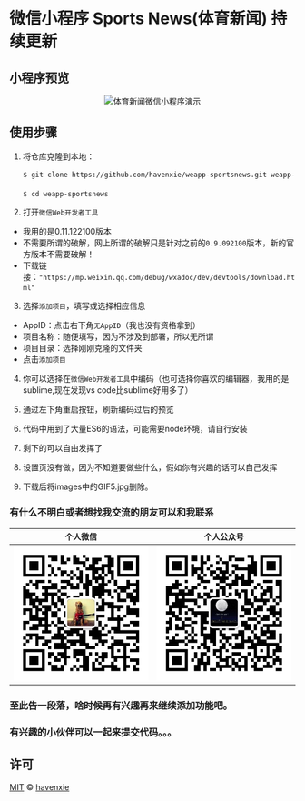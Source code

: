 # 微信小程序 Sports News(体育新闻) 持续更新


## 小程序预览

<p align="center">
  <img src="./images/GIF5.gif" alt="体育新闻微信小程序演示" >
</p>

## 使用步骤

1. 将仓库克隆到本地：

    ```bash
    $ git clone https://github.com/havenxie/weapp-sportsnews.git weapp-sportsnews --depth 1

    $ cd weapp-sportsnews
    ```

2. 打开`微信Web开发者工具`

  - 我用的是0.11.122100版本
  - 不需要所谓的破解，网上所谓的破解只是针对之前的`0.9.092100`版本，新的官方版本不需要破解！
  - 下载链接：`"https://mp.weixin.qq.com/debug/wxadoc/dev/devtools/download.html"`

3. 选择`添加项目`，填写或选择相应信息

  - AppID：点击右下角`无AppID`（我也没有资格拿到）
  - 项目名称：随便填写，因为不涉及到部署，所以无所谓
  - 项目目录：选择刚刚克隆的文件夹
  - 点击`添加项目`

4. 你可以选择在`微信Web开发者工具`中编码（也可选择你喜欢的编辑器，我用的是sublime,现在发现vs code比sublime好用多了）

6. 通过左下角重启按钮，刷新编码过后的预览

7. 代码中用到了大量ES6的语法，可能需要node环境，请自行安装

8. 剩下的可以自由发挥了

9. 设置页没有做，因为不知道要做些什么，假如你有兴趣的话可以自己发挥

10. 下载后将images中的GIF5.jpg删除。


### 有什么不明白或者想找我交流的朋友可以和我联系

| 个人微信 | 个人公众号 |
|:----:|:----:|
| ![我的微信](images/wechat.jpg) |  ![我的微信](images/dingyue.jpg) |

### 至此告一段落，啥时候再有兴趣再来继续添加功能吧。

### 有兴趣的小伙伴可以一起来提交代码。。。

## 许可

[MIT](./LICENSE) &copy; [havenxie](http://github.com/havenxie)